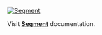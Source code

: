 [![Segment](https://img.shields.io/badge/Event%20Streams%20by%20Segment-default?style=flat&logo=twilio&logoColor=%23fafafa&logoSize=auto&color=%2369ddb2)](https://segment.com/docs/getting-started/implementation-guide)

Visit **[Segment](https://segment.com/docs/getting-started/implementation-guide)** documentation.
